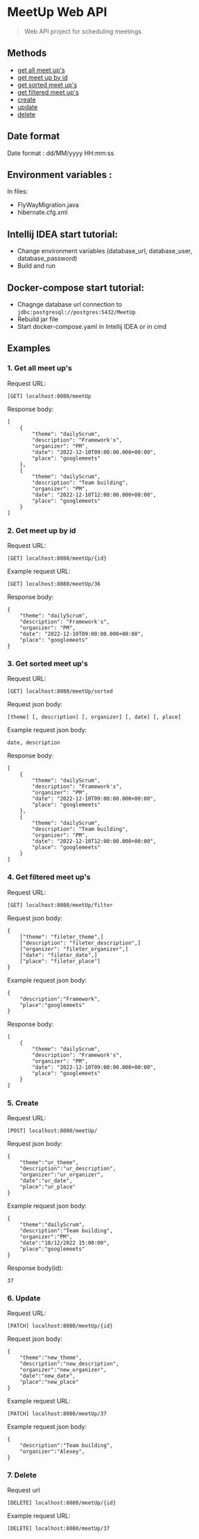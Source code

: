 # MeetUp Web API
> Web API project for scheduling meetings

## Methods

- [get all meet up's](#GetAll)
- [get meet up by id](#GetById)
- [get sorted meet up's](#GetSorted)
- [get filtered meet up's](#GetFiltered)
- [create](#Create)
- [update](#Update)
- [delete](#Delete)

## Date format 
Date format : dd/MM/yyyy HH:mm:ss

## Environment variables :
In files:
  - FlyWayMigration.java
  - hibernate.cfg.xml
  
## Intellij IDEA start tutorial:
  - Change environment variables (database_url, database_user, database_password)
  - Build and run
  
## Docker-compose start tutorial:
  - Chagnge database url connection to ```jdbc:postgresql://postgres:5432/MeetUp```
  - Rebuild jar file
  - Start docker-compose.yaml in Intellij IDEA or in cmd 

## Examples
### 1. <a name="GetAll">Get all meet up's</a>
Request URL: 
```
[GET] localhost:8080/meetUp
```

Response body:
```
[
	{
		"theme": "dailyScrum",
		"description": "Framework's",
		"organizer": "PM",
		"date": "2022-12-10T09:00:00.000+00:00",
		"place": "googlemeets"
	},
	{
		"theme": "dailyScrum",
		"description": "Team building",
		"organizer": "PM",
		"date": "2022-12-10T12:00:00.000+00:00",
		"place": "googlemeets"
	}
]
```
### 2. <a name="GetById">Get meet up by id</a>
Request URL: 
```
[GET] localhost:8080/meetUp/{id}
```
Example request URL:
```
[GET] localhost:8080/meetUp/36
```
Response body:
```
{
	"theme": "dailyScrum",
	"description": "Framework's",
	"organizer": "PM",
	"date": "2022-12-10T09:00:00.000+00:00",
	"place": "googlemeets"
}
```
### 3. <a name="GetSorted">Get sorted meet up's</a>
Request URL: 
```
[GET] localhost:8080/meetUp/sorted
```
Request json body:
```
[theme] [, description] [, organizer] [, date] [, place]
```
Example request json body:
```
date, description
```
Response body:
```
[
	{
		"theme": "dailyScrum",
		"description": "Framework's",
		"organizer": "PM",
		"date": "2022-12-10T09:00:00.000+00:00",
		"place": "googlemeets"
	},
	{
		"theme": "dailyScrum",
		"description": "Team building",
		"organizer": "PM",
		"date": "2022-12-10T12:00:00.000+00:00",
		"place": "googlemeets"
	}
]
```
### 4. <a name="GetFiltered">Get filtered meet up's</a>
Request URL: 
```
[GET] localhost:8080/meetUp/filter
```
Request json body:
```
{
	["theme": "fileter_theme",]
	["description": "fileter_description",]
	["organizer": "fileter_organizer",]
	["date": "fileter_date",]
	["place": "fileter_place"]
}
```
Example request json body:
```
{
	"description":"Framework",
	"place":"googlemeets"
}
```
Response body:
```
[
	{
		"theme": "dailyScrum",
		"description": "Framework's",
		"organizer": "PM",
		"date": "2022-12-10T09:00:00.000+00:00",
		"place": "googlemeets"
	}
]
```
### 5. <a name="Create">Create</a>
Request URL: 
```
[POST] localhost:8080/meetUp/
```
Request json body:
```
{
 	"theme":"ur_theme",
	"description":"ur_description",
	"organizer":"ur_organizer",
	"date":"ur_date",
	"place":"ur_place"
}
```
Example request json body:
```
{
	"theme":"dailyScrum",
	"description":"Team building",
	"organizer":"PM",
	"date":"10/12/2022 15:00:00",
	"place":"googlemeets"
}
```
Response body(id):
```
37
```
### 6. <a name="Update">Update</a>
Request URL: 
```
[PATCH] localhost:8080/meetUp/{id}
```
Request json body:
```
{
  	"theme":"new_theme",
	"description":"new_description",
	"organizer":"new_organizer",
	"date":"new_date",
	"place":"new_place"
}
```
Example request URL: 
```
[PATCH] localhost:8080/meetUp/37
```
Example request json body:
```
{
	"description":"Team building",
	"organizer":"Alexey",
}
```
### 7. <a name="Delete">Delete</a>
Request url
```
[DELETE] localhost:8080/meetUp/{id}
```
Example request URL: 
```
[DELETE] localhost:8080/meetUp/37
```


